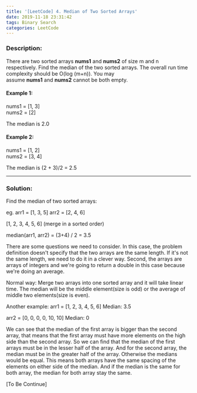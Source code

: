 ```yaml
---
title: '[LeetCode] 4. Median of Two Sorted Arrays'
date: 2019-11-18 23:31:42
tags: Binary Search
categories: LeetCode
---
```



### Description:
There are two sorted arrays **nums1** and **nums2** of size m and n respectively.
Find the median of the two sorted arrays. The overall run time complexity should be O(log (m+n)).
You may assume **nums1** and **nums2** cannot be both empty.

<!-- more -->

#### Example 1:
nums1 = [1, 3]  
nums2 = [2]

The median is 2.0

#### Example 2:
nums1 = [1, 2]  
nums2 = [3, 4]  

The median is (2 + 3)/2 = 2.5

---
### Solution: 

Find the median of two sorted arrays:

eg.
arr1 = [1, 3, 5]
arr2 = [2, 4, 6]

[1, 2, 3, 4, 5, 6] (merge in a sorted order)

median(arr1, arr2) = (3+4) / 2 = 3.5 

There are some questions we need to consider. In this case, the problem definition doesn't specify that the two arrays are the same length. If it's not the same length, we need to do it in a clever way. Second, the arrays are arrays of integers and we're going to return a double in this case because we're doing an average.

Normal way:
Merge two arrays into one sorted array and it will take linear time. The median will be the middle element(size is odd) or the average of middle two elements(size is even). 

Another example:
arr1 = [1, 2, 3, 4, 5, 6]
Median: 3.5

arr2 = [0, 0, 0, 0, 10, 10]
Median: 0

We can see that the median of the first array is bigger than the second array, that means that the first array must have more elements on the high side than the second array. So we can find that the median of the first arrays must be in the lesser half of the array. And for the second array, the median must be in the greater half of the array. Otherwise the medians would be equal. This means both arrays have the same spacing of the elements on either side of the median. And if the median is the same for both array, the median for both array stay the same.  

[To Be Continue]